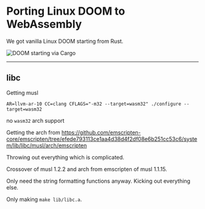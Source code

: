 # Porting Linux DOOM to WebAssembly

We got vanilla Linux DOOM starting from Rust.

![DOOM starting via Cargo](imgs/doom_booting_x11_rust.png)

---

## libc

Getting musl

`AR=llvm-ar-10 CC=clang CFLAGS="-m32 --target=wasm32" ./configure --target=wasm32`

no `wasm32` arch support

Getting the arch from https://github.com/emscripten-core/emscripten/tree/efede793113ce1aa4d38d4f2df08e6b251cc53c6/system/lib/libc/musl/arch/emscripten

Throwing out everything which is complicated.

Crossover of musl 1.2.2 and arch from emscripten of musl 1.1.15.

Only need the string formatting functions anyway. Kicking out everything else.

Only making `make lib/libc.a`.
